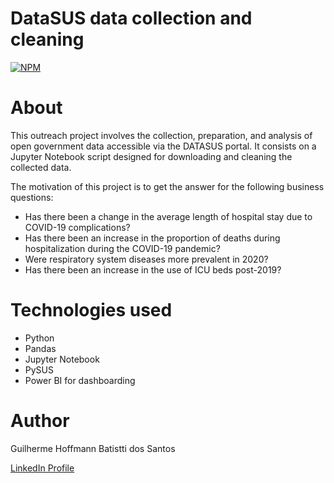 # DataSUS data collection and cleaning
[![NPM](https://img.shields.io/npm/l/react)](https://github.com/hoffmann-g/spring-boot-shop/blob/main/LICENSE)

# About

This outreach project involves the collection, preparation, and analysis of open government data accessible via the DATASUS portal. It consists on a Jupyter Notebook script designed for downloading and cleaning the collected data.

The motivation of this project is to get the answer for the following business questions:

- Has there been a change in the average length of hospital stay due to COVID-19 complications?
- Has there been an increase in the proportion of deaths during hospitalization during the COVID-19 pandemic?
- Were respiratory system diseases more prevalent in 2020?
- Has there been an increase in the use of ICU beds post-2019?

# Technologies used
- Python
- Pandas
- Jupyter Notebook
- PySUS
- Power BI for dashboarding

# Author

Guilherme Hoffmann Batistti dos Santos

[LinkedIn Profile](https://www.linkedin.com/in/hoffmann-g/)
